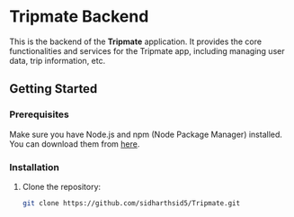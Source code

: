 # Tripmate Backend

This is the backend of the **Tripmate** application. It provides the core functionalities and services for the Tripmate app, including managing user data, trip information, etc.

## Getting Started

### Prerequisites

Make sure you have Node.js and npm (Node Package Manager) installed. You can download them from [here](https://nodejs.org/).

### Installation

1. Clone the repository:

   ```bash
   git clone https://github.com/sidharthsid5/Tripmate.git

